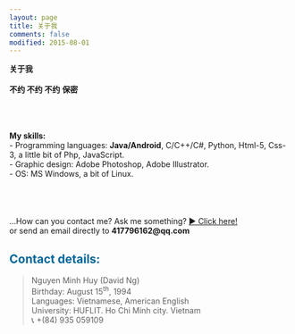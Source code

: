```yaml
---
layout: page
title: 关于我
comments: false
modified: 2015-08-01
---
```


<b>关于我</b>
<br>
<br>
<b>不约 不约 不约</b>
<b>保密</b>

<br>
<br>
<br>
<b>My skills:</b><br>
- Programming languages: <b>Java/Android</b>, C/C++/C#, Python, Html-5, Css-3, a little bit of Php, JavaScript.<br>
- Graphic design: Adobe Photoshop, Adobe Illustrator.<br>
- OS: MS Windows, a bit of Linux.
<br><br><br><br><br>
...How can you contact me? Ask me something? <a href="http://weiwei2013.github.io">&#9654; Click here!</a><br>or send an email directly to <b>417796162@qq.com</b>
<br>

<h2 style="color: #006699">Contact details:</h2>

> Nguyen Minh Huy (David Ng)<br>
> Birthday: August 15<sup>th</sup>, 1994<br>
> Languages: Vietnamese, American English<br>
> University: HUFLIT. Ho Chi Minh city. Vietnam<br>
&#128222; +(84) 935 059109<br>



